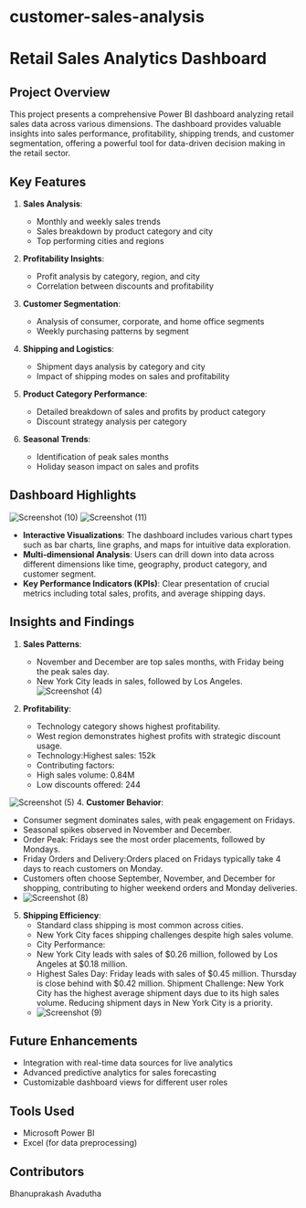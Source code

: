 # customer-sales-analysis

# Retail Sales Analytics Dashboard

## Project Overview

This project presents a comprehensive Power BI dashboard analyzing retail sales data across various dimensions. The dashboard provides valuable insights into sales performance, profitability, shipping trends, and customer segmentation, offering a powerful tool for data-driven decision making in the retail sector.

## Key Features

1. **Sales Analysis**: 
   - Monthly and weekly sales trends
   - Sales breakdown by product category and city
   - Top performing cities and regions
     

2. **Profitability Insights**:
   - Profit analysis by category, region, and city
   - Correlation between discounts and profitability

3. **Customer Segmentation**:
   - Analysis of consumer, corporate, and home office segments
   - Weekly purchasing patterns by segment

4. **Shipping and Logistics**:
   - Shipment days analysis by category and city
   - Impact of shipping modes on sales and profitability

5. **Product Category Performance**:
   - Detailed breakdown of sales and profits by product category
   - Discount strategy analysis per category

6. **Seasonal Trends**:
   - Identification of peak sales months
   - Holiday season impact on sales and profits

## Dashboard Highlights

![Screenshot (10)](https://github.com/user-attachments/assets/69c2b87a-feea-4fcb-b1fe-d272c642f9aa)
![Screenshot (11)](https://github.com/user-attachments/assets/952472f5-90b0-4e1d-9adc-0d128ac74ece)

- **Interactive Visualizations**: The dashboard includes various chart types such as bar charts, line graphs, and maps for intuitive data exploration.
- **Multi-dimensional Analysis**: Users can drill down into data across different dimensions like time, geography, product category, and customer segment.
- **Key Performance Indicators (KPIs)**: Clear presentation of crucial metrics including total sales, profits, and average shipping days.

## Insights and Findings

1. **Sales Patterns**: 
   - November and December are top sales months, with Friday being the peak sales day.
   - New York City leads in sales, followed by Los Angeles.
     ![Screenshot (4)](https://github.com/user-attachments/assets/3d5da0e5-672e-4edd-8a20-cb44e5943c76)

2. **Profitability**:
   - Technology category shows highest profitability.
   - West region demonstrates highest profits with strategic discount usage.
   - Technology:Highest sales: 152k
   - Contributing factors:
   - High sales volume: 0.84M
   - Low discounts offered: 244

![Screenshot (5)](https://github.com/user-attachments/assets/d98d433d-24b8-4d39-ab73-75706d98b0a9)
4. **Customer Behavior**:
   - Consumer segment dominates sales, with peak engagement on Fridays.
   - Seasonal spikes observed in November and December.
   - Order Peak: Fridays see the most order placements, followed by Mondays.
   - Friday Orders and Delivery:Orders placed on Fridays typically take 4 days to reach customers on Monday.
   - Customers often choose September, November, and December for shopping, contributing to higher weekend orders and Monday deliveries.
   - ![Screenshot (8)](https://github.com/user-attachments/assets/7a5b980e-3161-4090-972b-6c96d9183a12)

5. **Shipping Efficiency**:
   - Standard class shipping is most common across cities.
   - New York City faces shipping challenges despite high sales volume.
   - City Performance:
   - New York City leads with sales of $0.26 million, followed by Los Angeles at $0.18 million.
   - Highest Sales Day:
Friday leads with sales of $0.45 million.
Thursday is close behind with $0.42 million.
Shipment Challenge:
New York City has the highest average shipment days due to its high sales volume.
Reducing shipment days in New York City is a priority.
   - ![Screenshot (9)](https://github.com/user-attachments/assets/df149958-c768-4bd0-bc61-6812ad273c53)


## Future Enhancements

- Integration with real-time data sources for live analytics
- Advanced predictive analytics for sales forecasting
- Customizable dashboard views for different user roles

## Tools Used

- Microsoft Power BI
- Excel (for data preprocessing)

## Contributors
Bhanuprakash Avadutha
